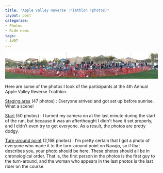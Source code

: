 ```yaml
---
title: "Apple Valley Reverse Triathlon (photos)"
layout: post
categories:
- Photos
- Ride news
tags:
- AVRT
---
```


![Apple Valley Reverse Triathlon staging area](/assets/img/2013/09/28-avrt-staging-001.jpg "28-avrt-staging-001.jpg")

Here are some of the photos I took of the participants at the 4th Annual Apple Valley Reverse Triathlon.

[Staging area](https://photos.app.goo.gl/r1RdoMxAinmDRjzGA) (47 photos)
: Everyone arrived and got set up before sunrise. What a scene!

[Start](https://photos.app.goo.gl/jvy6sMMkqv6Stosa7) (50 photos)
: I turned my camera on at the last minute during the start of the run, but because it was an afterthought I didn't have it set properly, and I didn't even try to get everyone. As a result, the photos are pretty dodgy.

[Turn-around point](https://photos.app.goo.gl/52xECYrDGMwNVCuT7) (2,168 photos)
: I'm pretty certain that I got a photo of everyone who made it to the turn-around point on Navajo, so if that describes you, your photo should be here. These photos should all be in chronological order. That is, the first person in the photos is the first guy to the turn-around, and the woman who appears in the last photos is the last rider on the course.
